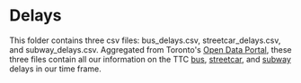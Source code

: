 # Delays
This folder contains three csv files: bus_delays.csv, streetcar_delays.csv, and subway_delays.csv. Aggregated from Toronto's [Open Data Portal](https://open.toronto.ca/), these three files contain all our information on the TTC [bus](https://open.toronto.ca/dataset/ttc-bus-delay-data/), [streetcar](https://open.toronto.ca/dataset/ttc-streetcar-delay-data/), and [subway](https://open.toronto.ca/dataset/ttc-subway-delay-data/) delays in our time frame. 
